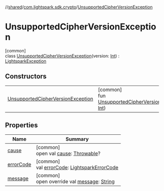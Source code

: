 //[shared](../../../index.md)/[com.lightspark.sdk.crypto](../index.md)/[UnsupportedCipherVersionException](index.md)

# UnsupportedCipherVersionException

[common]\
class [UnsupportedCipherVersionException](index.md)(version: [Int](https://kotlinlang.org/api/latest/jvm/stdlib/kotlin/-int/index.html)) : [LightsparkException](../../com.lightspark.sdk/-lightspark-exception/index.md)

## Constructors

| | |
|---|---|
| [UnsupportedCipherVersionException](-unsupported-cipher-version-exception.md) | [common]<br>fun [UnsupportedCipherVersionException](-unsupported-cipher-version-exception.md)(version: [Int](https://kotlinlang.org/api/latest/jvm/stdlib/kotlin/-int/index.html)) |

## Properties

| Name | Summary |
|---|---|
| [cause](../../com.lightspark.sdk/-lightspark-exception/index.md#-654012527%2FProperties%2F-132266010) | [common]<br>open val [cause](../../com.lightspark.sdk/-lightspark-exception/index.md#-654012527%2FProperties%2F-132266010): [Throwable](https://kotlinlang.org/api/latest/jvm/stdlib/kotlin/-throwable/index.html)? |
| [errorCode](../../com.lightspark.sdk/-lightspark-exception/error-code.md) | [common]<br>val [errorCode](../../com.lightspark.sdk/-lightspark-exception/error-code.md): [LightsparkErrorCode](../../com.lightspark.sdk/-lightspark-error-code/index.md) |
| [message](../../com.lightspark.sdk/-lightspark-exception/message.md) | [common]<br>open override val [message](../../com.lightspark.sdk/-lightspark-exception/message.md): [String](https://kotlinlang.org/api/latest/jvm/stdlib/kotlin/-string/index.html) |
